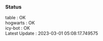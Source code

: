 ### Status


table : OK  
hogwarts : OK  
icy-bot : OK  
Latest Update : 2023-03-01 05:08:17.749575
